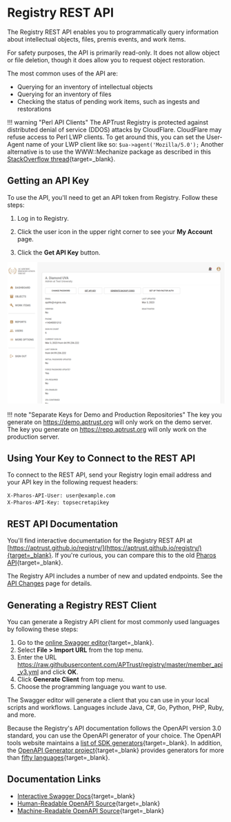 # Registry REST API

The Registry REST API enables you to programmatically query information about intellectual objects, files, premis events, and work items.

For safety purposes, the API is primarily read-only. It does not allow object or file deletion, though it does allow you to request object restoration.

The most common uses of the API are:

* Querying for an inventory of intellectual objects
* Querying for an inventory of files
* Checking the status of pending work items, such as ingests and restorations

!!! warning "Perl API Clients"
    The APTrust Registry is protected against distributed denial of service (DDOS) attacks by CloudFlare. CloudFlare may refuse access to Perl LWP clients. To get around this, you can set the User-Agent name of your LWP client like so: `$ua->agent('Mozilla/5.0');` Another alternative is to use the WWW::Mechanize package as described in this [StackOverflow thread](https://stackoverflow.com/questions/29057331/waiting-for-cloudflare-ddos-protection-lwp-perl){target=_blank}.

## Getting an API Key

To use the API, you'll need to get an API token from Registry. Follow these steps:

1. Log in to Registry.

1. Click the user icon in the upper right corner to see your __My Account__ page.

1. Click the __Get API Key__ button.

![My Account Page](../img/registry/MyAccount.png)

!!! note "Separate Keys for Demo and Production Repositories"
    The key you generate on https://demo.aptrust.org will only work on the demo server. The key you generate on https://repo.aptrust.org will only work on the production server.

## Using Your Key to Connect to the REST API

To connect to the REST API, send your Registry login email address and your API key in the following request headers:

```
X-Pharos-API-User: user@example.com
X-Pharos-API-Key: topsecretapikey
```

## REST API Documentation

You'll find interactive documentation for the Registry REST API at [https://aptrust.github.io/registry/](https://aptrust.github.io/registry/){target=_blank}. If you're curious, you can compare this to the old [Pharos API](./api-changes){target=_blank}.

The Registry API includes a number of new and updated endpoints. See the [API Changes](api_changes.md) page for details.

## Generating a Registry REST Client

You can generate a Registry API client for most commonly used languages by following these steps:

1. Go to the [online Swagger editor](https://editor.swagger.io){target=_blank}.
2. Select **File > Import URL** from the top menu.
3. Enter the URL https://raw.githubusercontent.com/APTrust/registry/master/member_api_v3.yml and click **OK**.
4. Click **Generate Client** from top menu.
5. Choose the programming language you want to use.

The Swagger editor will generate a client that you can use in your local scripts and workflows. Languages include Java, C#, Go, Python, PHP, Ruby, and more.

Because the Registry's API documentation follows the OpenAPI version 3.0 standard, you can use the OpenAPI generator of your choice. The OpenAPI tools website maintains a [list of SDK generators](https://openapi.tools/#sdk){target=_blank}. In addition, the [OpenAPI Generator project](https://openapi-generator.tech/){target=_blank} provides generators for more than [fifty languages](https://openapi-generator.tech/docs/generatorshttps://jobs.lever.co/dbtlabs/6886cf2b-2950-404e-b30a-25414d792e77){target=_blank}.

## Documentation Links

* [Interactive Swagger Docs](https://aptrust.github.io/registry/){target=_blank}
* [Human-Readable OpenAPI Source](https://github.com/APTrust/registry/blob/master/member_api_v3.yml){target=_blank}
* [Machine-Readable OpenAPI Source](https://raw.githubusercontent.com/APTrust/registry/master/member_api_v3.yml){target=_blank}
